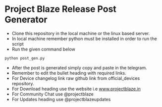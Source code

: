 # Project Blaze Release Post Generator
- Clone this repository in the local machine or the linux based server.
- In local machine remember python must be installed in order to run the script
- Run the given command below
```bash
python post_gen.py
```
- After the post is generated simply copy and paste in the telegram.
- Remember to edit the bullet heading with required links.
- For Device changelog link raw github link from official_devices repository.
- For Download heading use the website i.e www.projectblaze.in
- For Community Chat use @projectblaze
- For Updates heading use @projectblazeupdates

